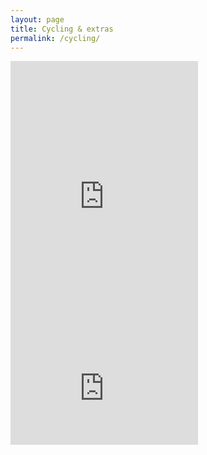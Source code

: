 ```yaml
---
layout: page
title: Cycling & extras
permalink: /cycling/
---
```


<iframe height='454' width='300' frameborder='0' allowtransparency='true' scrolling='no' src='https://www.strava.com/athletes/26254810/latest-rides/da54d3a99e0fd78ffa6da3e304325607ab8c5fda'></iframe>

<iframe height='160' width='300' frameborder='0' allowtransparency='true' scrolling='no' src='https://www.strava.com/athletes/26254810/activity-summary/da54d3a99e0fd78ffa6da3e304325607ab8c5fda'></iframe>
